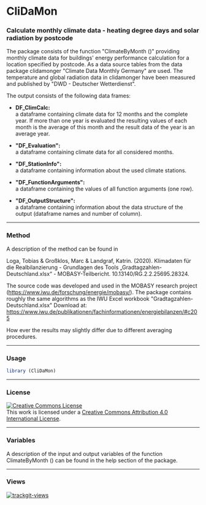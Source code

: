 # CliDaMon

### Calculate monthly climate data - heating degree days and solar radiation by postcode

The package consists of the function "ClimateByMonth ()" providing monthly climate data 
for buildings' energy performance calculation for a location specified by postcode. 
As a data source tables from the data package clidamonger
"Climate Data Monthly Germany" are used. The temperature and global radiation data
in clidamonger have been measured and published by "DWD - Deutscher Wetterdienst".

The output consists of the following data frames:

- **DF_ClimCalc:**          
    a dataframe containing climate data for 12 months and the complete year.
    If more than one year is evaluated the resulting values of each month
    is the average of this month and the result data of the year
    is an average year.

- **"DF_Evaluation":**        
    a dataframe containing climate data for all considered months.

- **"DF_StationInfo":**       
    a dataframe containing information about the used climate stations.

- **"DF_FunctionArguments":**   
    a dataframe containing the values of all function arguments (one row).

- **"DF_OutputStructure":**   
    a dataframe containing information about the data structure
    of the output (dataframe names and number of column).


---

### Method

A description of the method can be found in

Loga, Tobias & Großklos, Marc & Landgraf, Katrin. (2020). Klimadaten für die Realbilanzierung - Grundlagen des Tools „Gradtagzahlen-Deutschland.xlsx“ - MOBASY-Teilbericht. 10.13140/RG.2.2.25695.28324.

The source code was developed and used in the MOBASY research project (https://www.iwu.de/forschung/energie/mobasy/). 
The package contains roughly the same algorithms as the IWU Excel workbook "Gradtagzahlen-Deutschland.xlsx"
Download at: https://www.iwu.de/publikationen/fachinformationen/energiebilanzen/#c205

How ever the results may slightly differ due to different averaging procedures.  

---

### Usage

```r
library (CliDaMon)

```
---

### License

<a rel="license" href="https://creativecommons.org/licenses/by/4.0/"><img alt="Creative Commons License" style="border-width:0" src="https://i.creativecommons.org/l/by/4.0/80x15.png" /></a><br />This work is licensed under a <a rel="license" href="https://creativecommons.org/licenses/by/4.0/">Creative Commons Attribution 4.0 International License</a>.

---


### Variables

A description of the input and output variables of the function ClimateByMonth ()
can be found in the help section of the package.

---

### Views

 <a href="https://trackgit.com">
<img src="https://us-central1-trackgit-analytics.cloudfunctions.net/token/ping/m74l4hq2zgsl8hgm7dm7" alt="trackgit-views" />
</a>

